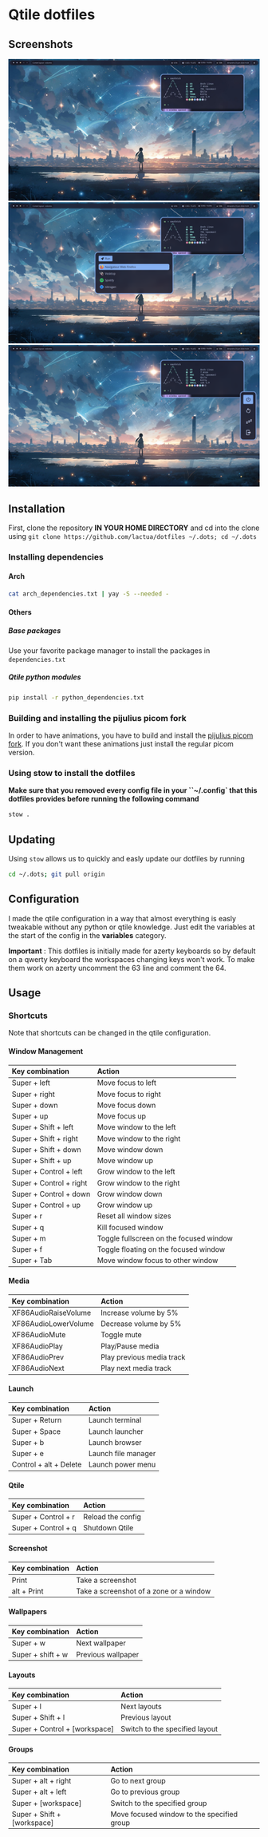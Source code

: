 # Qtile dotfiles

## Screenshots
![](./assets/screen1.png)
![](./assets/screen2.png)
![](./assets/screen3.png)

## Installation
First, clone the repository **IN YOUR HOME DIRECTORY** and cd into the clone using `git clone https://github.com/lactua/dotfiles ~/.dots; cd ~/.dots`

### Installing dependencies

#### Arch
```sh
cat arch_dependencies.txt | yay -S --needed -
```

#### Others

##### Base packages
Use your favorite package manager to install the packages in `dependencies.txt`

##### Qtile python modules
```sh
pip install -r python_dependencies.txt
```


### Building and installing the pijulius picom fork
In order to have animations, you have to build and install the [pijulius picom fork](https://github.com/pijulius/picom). If you don't want these animations just install the regular picom version.

### Using stow to install the dotfiles
**Make sure that you removed every config file in your ``~/.config` that this dotfiles provides before running the following command**
```sh
stow .
```

## Updating
Using `stow` allows us to quickly and easly update our dotfiles by running 
```sh
cd ~/.dots; git pull origin
```

## Configuration
I made the qtile configuration in a way that almost everything is easly tweakable without any python or qtile knowledge. Just edit the variables at the start of the config in the **variables** category.

**Important** : This dotfiles is initially made for azerty keyboards so by default on a qwerty keyboard the workspaces changing keys won't work. To make them work on azerty uncomment the 63 line and comment the 64.

## Usage

### Shortcuts

Note that shortcuts can be changed in the qtile configuration.

#### Window Management

|Key combination|Action|
|:-|:-|
|Super + left|Move focus to left|
|Super + right|Move focus to right|
|Super + down|Move focus down|
|Super + up|Move focus up|
|Super + Shift + left|Move window to the left|
|Super + Shift + right|Move window to the right|
|Super + Shift + down|Move window down|
|Super + Shift + up|Move window up|
|Super + Control + left|Grow window to the left|
|Super + Control + right|Grow window to the right|
|Super + Control + down|Grow window down|
|Super + Control + up|Grow window up|
|Super + r|Reset all window sizes|
|Super + q|Kill focused window|
|Super + m|Toggle fullscreen on the focused window|
|Super + f|Toggle floating on the focused window|
|Super + Tab|Move window focus to other window|

#### Media

|Key combination|Action|
|:-|:-|
|XF86AudioRaiseVolume|Increase volume by 5%|
|XF86AudioLowerVolume|Decrease volume by 5%|
|XF86AudioMute|Toggle mute|
|XF86AudioPlay|Play/Pause media|
|XF86AudioPrev|Play previous media track|
|XF86AudioNext|Play next media track|

#### Launch

|Key combination|Action|
|:-|:-|
|Super + Return|Launch terminal|
|Super + Space|Launch launcher|
|Super + b|Launch browser|
|Super + e|Launch file manager|
|Control + alt + Delete|Launch power menu|

#### Qtile

|Key combination|Action|
|:-|:-|
|Super + Control + r|Reload the config|
|Super + Control + q|Shutdown Qtile|

#### Screenshot

|Key combination|Action|
|:-|:-|
|Print|Take a screenshot|
|alt + Print|Take a screenshot of a zone or a window|

#### Wallpapers
|Key combination|Action|
|:-|:-|
|Super + w|Next wallpaper|
|Super + shift + w|Previous wallpaper|

#### Layouts

|Key combination|Action|
|:-|:-|
|Super + l|Next layouts|
|Super + Shift + l|Previous layout|
|Super + Control + [workspace]|Switch to the specified layout|

#### Groups

|Key combination|Action|
|:-|:-|
|Super + alt + right|Go to next group|
|Super + alt + left|Go to previous group|
|Super + [workspace]|Switch to the specified group|
|Super + Shift + [workspace]|Move focused window to the specified group|
